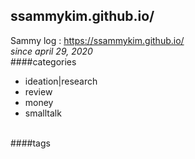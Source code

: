 ## ssammykim.github.io/
Sammy log : <https://ssammykim.github.io/>  
<i>since april 29, 2020</i>
<br>
####categories
- ideation|research
- review
- money
- smalltalk
<br>
####tags
